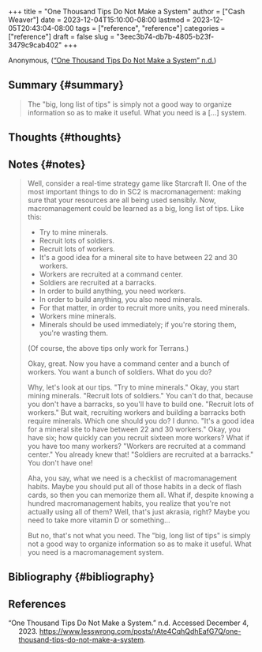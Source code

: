 +++
title = "One Thousand Tips Do Not Make a System"
author = ["Cash Weaver"]
date = 2023-12-04T15:10:00-08:00
lastmod = 2023-12-05T20:43:04-08:00
tags = ["reference", "reference"]
categories = ["reference"]
draft = false
slug = "3eec3b74-db7b-4805-b23f-3479c9cab402"
+++

Anonymous, (<a href="#citeproc_bib_item_1">“One Thousand Tips Do Not Make a System” n.d.</a>)


## Summary {#summary}

> The "big, long list of tips" is simply not a good way to organize information so as to make it useful. What you need is a [...] system.


## Thoughts {#thoughts}


## Notes {#notes}

> Well, consider a real-time strategy game like Starcraft II. One of the most important things to do in SC2 is macromanagement: making sure that your resources are all being used sensibly. Now, macromanagement could be learned as a big, long list of tips. Like this:
>
> -   Try to mine minerals.
> -   Recruit lots of soldiers.
> -   Recruit lots of workers.
> -   It's a good idea for a mineral site to have between 22 and 30 workers.
> -   Workers are recruited at a command center.
> -   Soldiers are recruited at a barracks.
> -   In order to build anything, you need workers.
> -   In order to build anything, you also need minerals.
> -   For that matter, in order to recruit more units, you need minerals.
> -   Workers mine minerals.
> -   Minerals should be used immediately; if you're storing them, you're wasting them.
>
> (Of course, the above tips only work for Terrans.)
>
> Okay, great. Now you have a command center and a bunch of workers. You want a bunch of soldiers. What do you do?
>
> Why, let's look at our tips. "Try to mine minerals." Okay, you start mining minerals. "Recruit lots of soldiers." You can't do that, because you don't have a barracks, so you'll have to build one. "Recruit lots of workers." But wait, recruiting workers and building a barracks both require minerals. Which one should you do? I dunno. "It's a good idea for a mineral site to have between 22 and 30 workers." Okay, you have six; how quickly can you recruit sixteen more workers? What if you have too many workers? "Workers are recruited at a command center." You already knew that! "Soldiers are recruited at a barracks." You don't have one!
>
> Aha, you say, what we need is a checklist of macromanagement habits. Maybe you should put all of those habits in a deck of flash cards, so then you can memorize them all. What if, despite knowing a hundred macromanagement habits, you realize that you're not actually using all of them? Well, that's just akrasia, right? Maybe you need to take more vitamin D or something...
>
> But no, that's not what you need. The "big, long list of tips" is simply not a good way to organize information so as to make it useful. What you need is a macromanagement system.


## Bibliography {#bibliography}

## References

<style>.csl-entry{text-indent: -1.5em; margin-left: 1.5em;}</style><div class="csl-bib-body">
  <div class="csl-entry"><a id="citeproc_bib_item_1"></a>“One Thousand Tips Do Not Make a System.” n.d. Accessed December 4, 2023. <a href="https://www.lesswrong.com/posts/rAte4CqhQdhEafG7Q/one-thousand-tips-do-not-make-a-system">https://www.lesswrong.com/posts/rAte4CqhQdhEafG7Q/one-thousand-tips-do-not-make-a-system</a>.</div>
</div>
